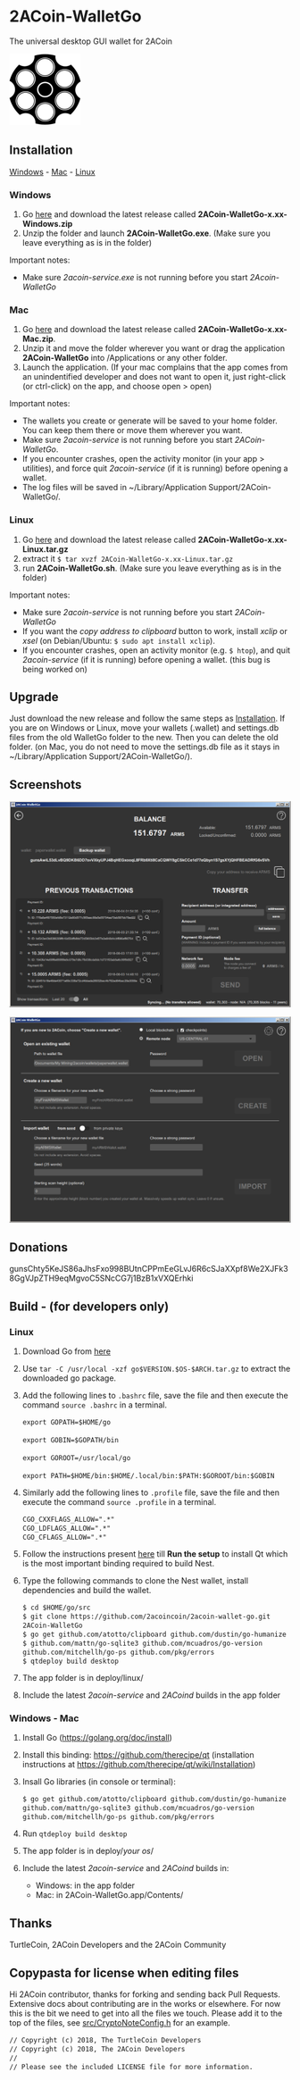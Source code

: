 
# 2ACoin-WalletGo

The universal desktop GUI wallet for 2ACoin

![Main Screen](/2acoin_logo.png)

## Installation

[Windows](#windows) - [Mac](#mac) - [Linux](#linux)

### Windows

1. Go [here](https://github.com/2acoin/2acoin-wallet-go/releases) and download the latest release called **2ACoin-WalletGo-x.xx-Windows.zip**
2. Unzip the folder and launch **2ACoin-WalletGo.exe**. (Make sure you leave everything as is in the folder)

Important notes:

* Make sure *2acoin-service.exe* is not running before you start *2Acoin-WalletGo*

### Mac

1. Go [here](https://github.com/2acoincoin/2acoin-wallet-go/releases) and download the latest release called **2ACoin-WalletGo-x.xx-Mac.zip**.
2. Unzip it and move the folder wherever you want or drag the application **2ACoin-WalletGo** into /Applications or any other folder.
3. Launch the application. (If your mac complains that the app comes from an unindentified developer and does not want to open it, just right-click (or ctrl-click) on the app, and choose open > open)

Important notes:

* The wallets you create or generate will be saved to your home folder. You can keep them there or move them wherever you want.
* Make sure *2acoin-service* is not running before you start *2ACoin-WalletGo*.
* If you encounter crashes, open the activity monitor (in your app > utilities), and force quit *2acoin-service* (if it is running) before opening a wallet.
* The log files will be saved in ~/Library/Application Support/2ACoin-WalletGo/.

### Linux

1. Go [here](https://github.com/2acoincoin/2acoin-wallet-go/releases) and download the latest release called **2ACoin-WalletGo-x.xx-Linux.tar.gz**
2. extract it
`$ tar xvzf 2ACoin-WalletGo-x.xx-Linux.tar.gz`
3. run **2ACoin-WalletGo.sh**. (Make sure you leave everything as is in the folder)

Important notes:

* Make sure *2acoin-service* is not running before you start *2ACoin-WalletGo*
* If you want the *copy address to clipboard* button to work, install *xclip* or *xsel* (on Debian/Ubuntu: `$ sudo apt install xclip`).
* If you encounter crashes, open an activity monitor (e.g. `$ htop`), and quit *2acoin-service* (if it is running) before opening a wallet. (this bug is being worked on)

## Upgrade

Just download the new release and follow the same steps as [Installation](#installation). If you are on Windows or Linux, move your wallets (.wallet) and settings.db files from the old WalletGo folder to the new. Then you can delete the old folder. (on Mac, you do not need to move the settings.db file as it stays in ~/Library/Application Support/2ACoin-WalletGo/).

## Screenshots

![Main Screen](/Screenshots/MainScreen.png)

![Open Wallet](/Screenshots/OpenWallet.png)

## Donations

gunsChty5KeJS86aJhsFxo998BUtnCPPmEeGLvJ6R6cSJaXXpf8We2XJFk38GgVJpZTH9eqMgvoC5SNcCG7j1BzB1xVXQErhki 


## Build - (for developers only)

### Linux

1. Download Go from [here](https://golang.org/dl/)

2. Use `tar -C /usr/local -xzf go$VERSION.$OS-$ARCH.tar.gz` to extract the downloaded go package.

3. Add the following lines to `.bashrc` file, save the file and then execute the command `source .bashrc` in a terminal.
    ```
    export GOPATH=$HOME/go

    export GOBIN=$GOPATH/bin

    export GOROOT=/usr/local/go

    export PATH=$HOME/bin:$HOME/.local/bin:$PATH:$GOROOT/bin:$GOBIN
    ```
4. Similarly add the following lines to `.profile` file, save the file and then execute the command `source .profile` in a terminal.
    ```
    CGO_CXXFLAGS_ALLOW=".*" 
    CGO_LDFLAGS_ALLOW=".*" 
    CGO_CFLAGS_ALLOW=".*" 
    ```
5. Follow the instructions present [here](https://github.com/therecipe/qt/wiki/Installation-on-Linux) till **Run the setup** to install Qt which is the most important binding required to build Nest.
6. Type the following commands to clone the Nest wallet, install dependencies and build the wallet.
    ```
    $ cd $HOME/go/src
    $ git clone https://github.com/2acoincoin/2acoin-wallet-go.git 2ACoin-WalletGo
    $ go get github.com/atotto/clipboard github.com/dustin/go-humanize $ github.com/mattn/go-sqlite3 github.com/mcuadros/go-version github.com/mitchellh/go-ps github.com/pkg/errors
    $ qtdeploy build desktop
    ```

1. The app folder is in deploy/linux/
1. Include the latest _2acoin-service_ and _2ACoind_ builds in the app folder

### Windows - Mac

1. Install Go (https://golang.org/doc/install)

1. Install this binding: https://github.com/therecipe/qt (installation instructions at https://github.com/therecipe/qt/wiki/Installation)

1. Insall Go libraries (in console or terminal):
    ```
    $ go get github.com/atotto/clipboard github.com/dustin/go-humanize github.com/mattn/go-sqlite3 github.com/mcuadros/go-version github.com/mitchellh/go-ps github.com/pkg/errors
    ```

1. Run `qtdeploy build desktop`

1. The app folder is in deploy/*your os*/

1. Include the latest _2acoin-service_ and _2ACoind_ builds in:
    * Windows: in the app folder
    * Mac: in 2ACoin-WalletGo.app/Contents/

## Thanks
TurtleCoin, 2ACoin Developers and the 2ACoin Community

## Copypasta for license when editing files

Hi 2ACoin contributor, thanks for forking and sending back Pull Requests. Extensive docs about contributing are in the works or elsewhere. For now this is the bit we need to get into all the files we touch. Please add it to the top of the files, see [src/CryptoNoteConfig.h](https://github.com/2acoin/2acoin/blob/master/src/CryptoNoteConfig.h) for an example.


    // Copyright (c) 2018, The TurtleCoin Developers
    // Copyright (c) 2018, The 2ACoin Developers
    // 
    // Please see the included LICENSE file for more information.
